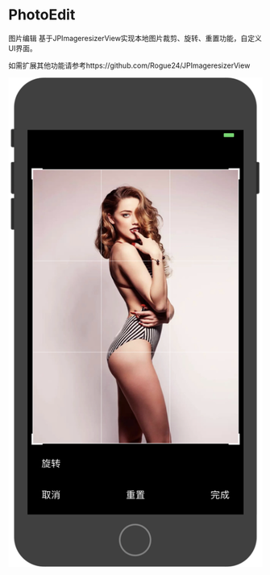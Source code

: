 # PhotoEdit
图片编辑
基于JPImageresizerView实现本地图片裁剪、旋转、重置功能，自定义UI界面。

如需扩展其他功能请参考https://github.com/Rogue24/JPImageresizerView

![image](https://github.com/lugangGit/PhotoEdit/blob/master/PhotoEdit/PhotoEdit/edit.png?imageMogr2/auto-orient/strip%7CimageView2/2/w/100)
